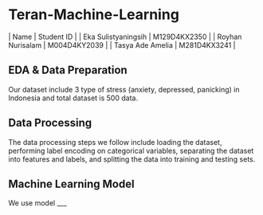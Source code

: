 # Teran-Machine-Learning

| Name  | Student ID |
| Eka Sulistyaningsih | M129D4KX2350 |
| Royhan Nurisalam   | M004D4KY2039  |
| Tasya Ade Amelia | M281D4KX3241  |

## EDA & Data Preparation
Our dataset include 3 type of stress (anxiety, depressed, panicking) in Indonesia and total dataset is 500 data.

## Data Processing
The data processing steps we follow include loading the dataset, performing label encoding on categorical variables, separating the dataset into features and labels, and splitting the data into training and testing sets.

## Machine Learning Model
We use model ___

